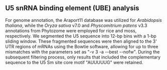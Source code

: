 ## U5 snRNA binding element (UBE) analysis

For genome annotation, the Araport11 database was utilized for *Arabidopsis thaliana*, while the *Oryza sativa* v7.0 and *Physcomitrium patens* v3.3 annotations from Phytozome were employed for rice and moss, respectively. We segmented the U5 sequence into 12-bp bins with a 1-bp sliding window. These fragmented sequences were then aligned to the 3' UTR regions of mRNAs using the Bowtie software, allowing for up to three mismatches with the parameters set as "-v 3 -a --best --nofw". During the subsequent filtering process, only results that included the complementary sequence to the U5 Sm site core motif "AUUUUUG" were retained. 
